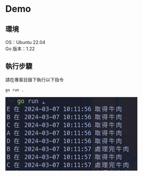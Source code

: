 # Demo

## 環境

OS：Ubuntu 22.04
<br>
Go 版本：1.22

## 執行步驟

請在專案目錄下執行以下指令

```sh
go run .
```

![img](img/demo.png)

